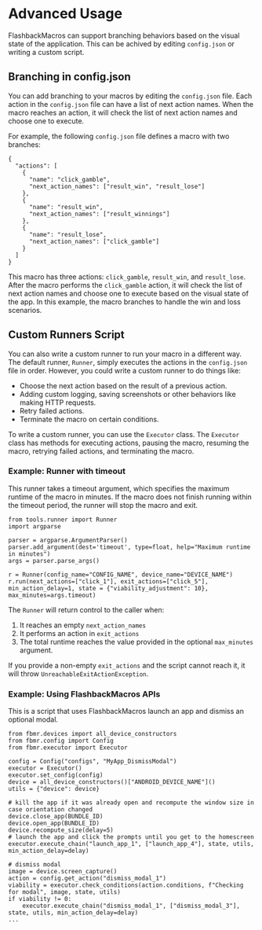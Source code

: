 # Advanced Usage

FlashbackMacros can support branching behaviors based on the visual state of the application. This can be achived by editing `config.json` or writing a custom script.

## Branching in config.json

You can add branching to your macros by editing the `config.json` file. Each action in the `config.json` file can have a list of next action names. When the macro reaches an action, it will check the list of next action names and choose one to execute.

For example, the following `config.json` file defines a macro with two branches:

```
{
  "actions": [
    {
      "name": "click_gamble",
      "next_action_names": ["result_win", "result_lose"]
    },
    {
      "name": "result_win",
      "next_action_names": ["result_winnings"]
    },
    {
      "name": "result_lose",
      "next_action_names": ["click_gamble"]
    }
  ]
}
```

This macro has three actions: `click_gamble`, `result_win`, and `result_lose`. After the macro performs the `click_gamble` action, it will check the list of next action names and choose one to execute based on the visual state of the app. In this example, the macro branches to handle the win and loss scenarios.


## Custom Runners Script

You can also write a custom runner to run your macro in a different way. The default runner, `Runner`, simply executes the actions in the `config.json` file in order. However, you could write a custom runner to do things like:

* Choose the next action based on the result of a previous action.
* Adding custom logging, saving screenshots or other behaviors like making HTTP requests.
* Retry failed actions.
* Terminate the macro on certain conditions.

To write a custom runner, you can use the `Executor` class. The `Executor` class has methods for executing actions, pausing the macro, resuming the macro, retrying failed actions, and terminating the macro.


### Example: Runner with timeout
This runner takes a timeout argument, which specifies the maximum runtime of the macro in minutes. If the macro does not finish running within the timeout period, the runner will stop the macro and exit.
```
from tools.runner import Runner
import argparse

parser = argparse.ArgumentParser()
parser.add_argument(dest='timeout', type=float, help="Maximum runtime in minutes")
args = parser.parse_args()

r = Runner(config_name="CONFIG_NAME", device_name="DEVICE_NAME")
r.run(next_actions=["click_1"], exit_actions=["click_5"], min_action_delay=1, state = {"viability_adjustment": 10}, max_minutes=args.timeout)
```
The `Runner` will return control to the caller when:
1. It reaches an empty `next_action_names`
2. It performs an action in `exit_actions`
3. The total runtime reaches the value provided in the optional `max_minutes` argument.

If you provide a non-empty `exit_actions` and the script cannot reach it, it will throw `UnreachableExitActionException`.


### Example: Using FlashbackMacros APIs
This is a script that uses FlashbackMacros launch an app and dismiss an optional modal.
```
from fbmr.devices import all_device_constructors
from fbmr.config import Config
from fbmr.executor import Executor

config = Config("configs", "MyApp_DismissModal")
executor = Executor()
executor.set_config(config)
device = all_device_constructors()["ANDROID_DEVICE_NAME"]()
utils = {"device": device}

# kill the app if it was already open and recompute the window size in case orientation changed
device.close_app(BUNDLE_ID)
device.open_app(BUNDLE_ID)
device.recompute_size(delay=5)
# launch the app and click the prompts until you get to the homescreen
executor.execute_chain("launch_app_1", ["launch_app_4"], state, utils, min_action_delay=delay)

# dismiss modal
image = device.screen_capture()
action = config.get_action("dismiss_modal_1")
viability = executor.check_conditions(action.conditions, f"Checking for modal", image, state, utils)
if viability != 0:
	executor.execute_chain("dismiss_modal_1", ["dismiss_modal_3"], state, utils, min_action_delay=delay)
...
```
